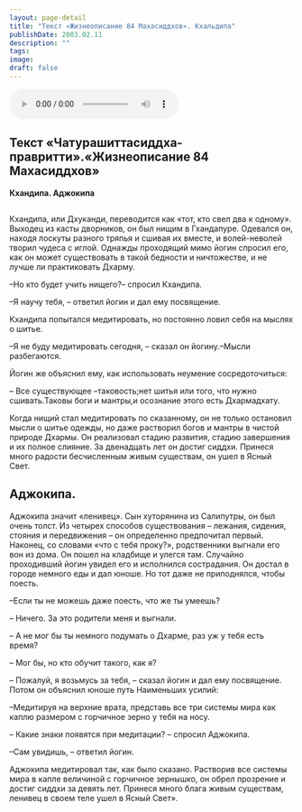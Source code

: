 ```yaml
---
layout: page-detail
title: "Текст «Жизнеописание 84 Махасиддхов». Кхальдипа"
publishDate: 2003.02.11
description: ""
tags:
image:
draft: false
---
```


<audio title="2003.02.11 - Текст «Жизнеописание 84 Махасиддхов». Кхальдипа.mp3" src="/upload/iblock/c82/c82d106e28d638a52d7a41c79da5acdd.mp3" controls=""></audio>

  
## 

## **Текст «Чатурашиттасиддха-правритти».«Жизнеописание 84 Махасиддхов»**  
**Кхандипа. Аджокипа**

## 

## 

## 

##   

 Кхандипа, или Дхуканди, переводится как «тот, кто свел два к одному». Выходец из касты дворников, он был нищим в Гхандапуре. Одевался он, находя лоскуты разного тряпья и сшивая их вместе, и волей-неволей творил чудеса с иглой. Однажды проходящий мимо йогин спросил его, как он может существовать в такой бедности и ничтожестве, и не лучше ли практиковать Дхарму.

 –Но кто будет учить нищего?– спросил Кхандипа.

 –Я научу тебя, – ответил йогин и дал ему посвящение.

 Кхандипа попытался медитировать, но постоянно ловил себя на мыслях о шитье.

 –Я не буду медитировать сегодня, – сказал он йогину.–Мысли разбегаются.

 Йогин же объяснил ему, как использовать неумение сосредоточиться:

 – Все существующее –таковость;нет шитья или того, что нужно сшивать.Таковы боги и мантры,и осознание этого есть Дхармадхату.

 Когда нищий стал медитировать по сказанному, он не только остановил мысли о шитье одежды, но даже растворил богов и мантры в чистой природе Дхармы. Он реализовал стадию развития, стадию завершения и их полное слияние. За двенадцать лет он достиг сиддхи. Принеся много радости бесчисленным живым существам, он ушел в Ясный Свет.

## 

## **Аджокипа.**

 Аджокипа значит «ленивец». Сын хуторянина из Салипутры, он был очень толст. Из четырех способов существования – лежания, сидения, стояния и передвижения – он определенно предпочитал первый. Наконец, со словами «что с тебя проку?», родственники выгнали его вон из дома. Он пошел на кладбище и улегся там. Случайно проходивший йогин увидел его и исполнился сострадания. Он достал в городе немного еды и дал юноше. Но тот даже не приподнялся, чтобы поесть.

 –Если ты не можешь даже поесть, что же ты умеешь?

 – Ничего. За это родители меня и выгнали.

 – А не мог бы ты немного подумать о Дхарме, раз уж у тебя есть время?

 – Мог бы, но кто обучит такого, как я?

 – Пожалуй, я возьмусь за тебя, – сказал йогин и дал ему посвящение. Потом он объяснил юноше путь Наименьших усилий:

 –Медитируя на верхние врата, представь все три системы мира как каплю размером с горчичное зерно у тебя на носу.

 – Какие знаки появятся при медитации? – спросил Аджокипа.

 –Сам увидишь, – ответил йогин.

 Аджокипа медитировал так, как было сказано. Растворив все системы мира в капле величиной с горчичное зернышко, он обрел прозрение и достиг сиддхи за девять лет. Принеся много блага живым существам, ленивец в своем теле ушел в Ясный Свет».
  
  
